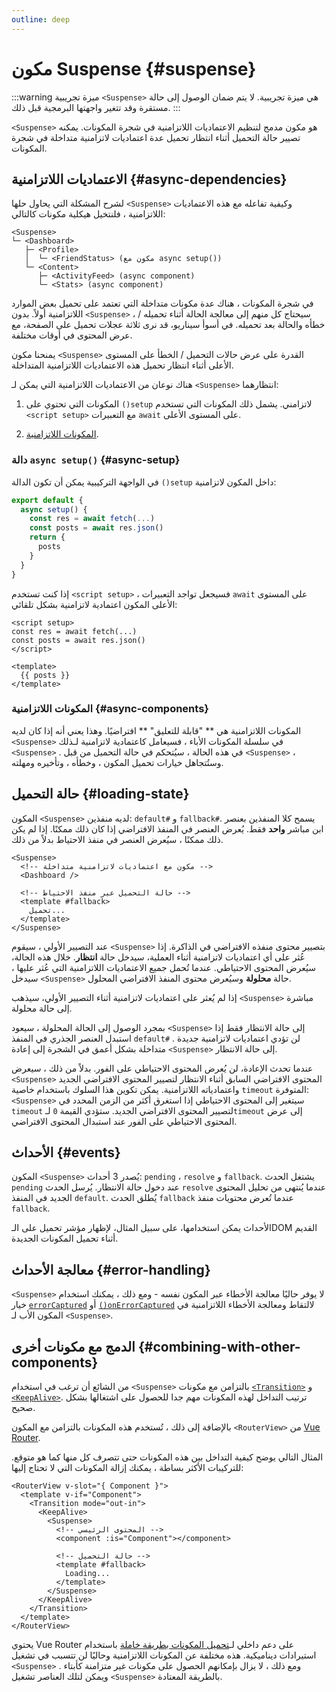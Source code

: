 ```yaml
---
outline: deep
---
```


# مكون Suspense {#suspense}

:::warning ميزة تجريبية
`<Suspense>` هي ميزة تجريبية. لا يتم ضمان الوصول إلى حالة مستقرة وقد تتغير واجهتها البرمجية قبل ذلك.
:::

`<Suspense>` هو مكون مدمج لتنظيم الاعتماديات اللاتزامنية في شجرة المكونات. يمكنه تصيير حالة التحميل أثناء انتظار تحميل عدة اعتماديات لاتزامنية متداخلة في شجرة المكونات.

## الاعتماديات اللاتزامنية {#async-dependencies}

لشرح المشكلة التي يحاول حلها `<Suspense>` وكيفية تفاعله مع هذه الاعتماديات اللاتزامنية ، فلنتخيل هيكلية مكونات كالتالي:

```
<Suspense>
└─ <Dashboard>
   ├─ <Profile>
   │  └─ <FriendStatus> (مكون مع async setup())
   └─ <Content>
      ├─ <ActivityFeed> (async component)
      └─ <Stats> (async component)
```

في شجرة المكونات ، هناك عدة مكونات متداخلة التي تعتمد على تحميل بعض الموارد اللاتزامنية أولاً. بدون `<Suspense>` ، سيحتاج كل منهم إلى معالجة الحالة أثناء تحميله / خطأه والحالة بعد تحميله. في أسوأ سيناريو، قد نرى ثلاثة عجلات تحميل على الصفحة، مع عرض المحتوى في أوقات مختلفة.

يمنحنا مكون `<Suspense>` القدرة على عرض حالات التحميل / الخطأ على المستوى الأعلى أثناء انتظار تحميل هذه الاعتماديات اللاتزامنية المتداخلة.

هناك نوعان من الاعتماديات اللاتزامنية التي يمكن لـ `<Suspense>` انتظارهما:

1. المكونات التي تحتوي على `()setup` لاتزامني. يشمل ذلك المكونات التي تستخدم `<script setup>` مع التعبيرات `await` على المستوى الأعلى.

2. [المكونات اللاتزامنية](/guide/components/async.html).

### دالة `async setup()` {#async-setup}

في الواجهة التركيبية يمكن أن تكون الدالة `()setup` داخل المكون لاتزامنية:

```js
export default {
  async setup() {
    const res = await fetch(...)
    const posts = await res.json()
    return {
      posts
    }
  }
}
```

إذا كنت تستخدم `<script setup>` ، فسيجعل تواجد التعبيرات `await` على المستوى الأعلى المكون اعتمادية لاتزامنية بشكل تلقائي:

```vue
<script setup>
const res = await fetch(...)
const posts = await res.json()
</script>

<template>
  {{ posts }}
</template>
```

### المكونات اللاتزامنية {#async-components}

المكونات اللاتزامنية هي ** "قابلة للتعليق" ** افتراضيًا. وهذا يعني أنه إذا كان لديه `<Suspense>` في سلسلة المكونات الأباء ، فسيعامل كاعتمادية لاتزامنية لـذلك `<Suspense>` . في هذه الحالة ، سيُتحكم في حالة التحميل من قبل `<Suspense>` ، وستُتجاهل خيارات تحميل المكون ، وخطأه ، وتأخيره ومهلته.

## حالة التحميل {#loading-state}

المكون `<Suspense>` لديه منفذين: `default#` و `fallback#`. يسمح كلا المنفذين  بعنصر ابن مباشر **واحد** فقط. يُعرض العنصر في المنفذ الافتراضي إذا كان ذلك ممكنًا. إذا لم يكن ذلك ممكنًا ، سيُعرض العنصر في منفذ الاحتياط بدلاً من ذلك.

```vue-html
<Suspense>
  <!-- مكون مع اعتماديات لاتزامنية متداخلة -->
  <Dashboard />

  <!-- حالة التحميل عبر منفذ الاحتياط -->
  <template #fallback>
    تحميل...
  </template>
</Suspense>
```

عند التصيير الأولي ، سيقوم `<Suspense>` بتصيير محتوى منفذه الافتراضي في الذاكرة. إذا عُثر على أي اعتماديات لاتزامنية أثناء العملية، سيدخل حالة **انتظار**. خلال هذه الحالة، سيُعرض المحتوى الاحتياطي. عندما تُحمل جميع الاعتماديات اللاتزامنية التي عُثر عليها ، سيدخل `<Suspense>` حالة **محلولة** وسيُعرض محتوى المنفذ الافتراضي المحلول.

إذا لم يُعثر على اعتماديات لاتزامنية أثناء التصيير الأولي، سيذهب `<Suspense>` مباشرة إلى حالة محلولة.

بمجرد الوصول إلى الحالة المحلولة ، سيعود `<Suspense>` إلى حالة الانتظار فقط إذا استبدل العنصر الجذري في المنفذ `default#` . لن تؤدي اعتماديات لاتزامنية جديدة متداخلة بشكل أعمق في الشجرة إلى إعادة `<Suspense>` إلى حالة الانتظار.

عندما تحدث الإعادة، لن يُعرض المحتوى الاحتياطي على الفور. بدلاً من ذلك ، سيعرض `<Suspense>` المحتوى الافتراضي السابق أثناء الانتظار لتصيير المحتوى الافتراضي الجديد واعتمادياته اللاتزامنية. يمكن تكوين هذا السلوك باستخدام خاصية `timeout` المتوفرة: `<Suspense>` سيتغير إلى المحتوى الاحتياطي إذا استغرق أكثر من الزمن المحدد في `timeout` لتصيير المحتوى الافتراضي الجديد. ستؤدي القيمة `0` لـ`timeout` إلى عرض المحتوى الاحتياطي على الفور عند استبدال المحتوى الافتراضي.

## الأحداث {#events}

المكون `<Suspense>` يُصدر 3 أحداث: `pending` ، `resolve` و `fallback`. يشتغل الحدث `pending` عند دخول حالة الانتظار. يُرسل الحدث `resolve` عندما يُنتهى من تحليل المحتوى الجديد في المنفذ `default`. يُطلق الحدث `fallback` عندما تُعرض محتويات منفذ `fallback`.

الأحداث يمكن استخدامها، على سبيل المثال، لإظهار مؤشر تحميل على الـDOM القديم أثناء تحميل المكونات الجديدة.

## معالجة الأحداث {#error-handling}

`<Suspense>` لا يوفر حاليًا معالجة الأخطاء عبر المكون نفسه - ومع ذلك ، يمكنك استخدام خيار [`errorCaptured`](/api/options-lifecycle.html#errorcaptured) أو [`()onErrorCaptured`](/api/composition-api-lifecycle.html#onerrorcaptured) لالتقاط ومعالجة الأخطاء اللاتزامنية في المكون الأب لـ `<Suspense>`.

## الدمج مع مكونات أخرى {#combining-with-other-components}

من الشائع أن ترغب في استخدام `<Suspense>` بالتزامن مع مكونات [`<Transition>`](./transition) و [`<KeepAlive>`](./keep-alive).  ترتيب التداخل لهذه المكونات مهم جدا للحصول على اشتغالها بشكل صحيح.

بالإضافة إلى ذلك ، تُستخدم هذه المكونات بالتزامن مع المكون `<RouterView>` من [Vue Router](https://router.vuejs.org/).

المثال التالي يوضح كيفية التداخل بين هذه المكونات حتى تتصرف كل منها كما هو متوقع. للتركيبات الأكثر بساطة ، يمكنك إزالة المكونات التي لا تحتاج إليها:

```vue-html
<RouterView v-slot="{ Component }">
  <template v-if="Component">
    <Transition mode="out-in">
      <KeepAlive>
        <Suspense>
          <!-- المحتوى الرئيسي -->
          <component :is="Component"></component>

          <!-- حالة التحميل -->
          <template #fallback>
            Loading...
          </template>
        </Suspense>
      </KeepAlive>
    </Transition>
  </template>
</RouterView>
```

يحتوي Vue Router على دعم داخلي لـ[تحميل المكونات بطريقة خاملة](https://router.vuejs.org/guide/advanced/lazy-loading.html) باستخدام استيرادات ديناميكية. هذه مختلفة عن المكونات اللاتزامنية وحاليًا لن تتسبب في تشغيل `<Suspense>` . ومع ذلك ، لا يزال بإمكانهم الحصول على مكونات غير متزامنة كأبتاء ويمكن لتلك العناصر تشغيل `<Suspense>` بالطريقة المعتادة.
